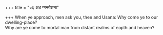 +++
title = "०६ अध ग्मन्तोशना"

+++
When ye approach, men ask you, thee and Usana: Why come ye to our dwelling-place?  
     Why are ye come to mortal man from distant realms of eapth and heaven?